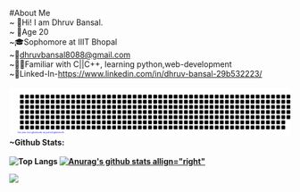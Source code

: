 #About Me</br>
~ 🤘Hi! I am Dhruv Bansal.</br>
~ 🙋Age 20 </br>
~🎓Sophomore at IIIT Bhopal</br>
~📧dhruvbansal8088@gmail.com</br>
~🧑‍💻Familiar with C||C++, learning python,web-development</br>
~👤Linked-In-https://www.linkedin.com/in/dhruv-bansal-29b532223/</br></br>
![gitartwork](gitartwork.svg)
<b>~Github Stats: </br></br>
![Top Langs](https://github-readme-stats.vercel.app/api/top-langs/?username=dhruv8088&theme=tokyonight)
[![Anurag's github stats allign="right"](https://github-readme-stats.vercel.app/api?username=dhruv8088)](https://github.com/anuraghazra/github-readme-stats)




<div><img src="https://activity-graph.herokuapp.com/graph?username=dhruv8088&theme=dracula"></div>
